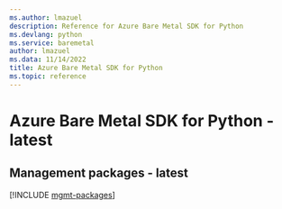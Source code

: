 ```yaml
---
ms.author: lmazuel
description: Reference for Azure Bare Metal SDK for Python
ms.devlang: python
ms.service: baremetal
author: lmazuel
ms.data: 11/14/2022
title: Azure Bare Metal SDK for Python
ms.topic: reference
---
```

# Azure Bare Metal SDK for Python - latest

## Management packages - latest
[!INCLUDE [mgmt-packages](bare-metal-mgmt-index.md)]